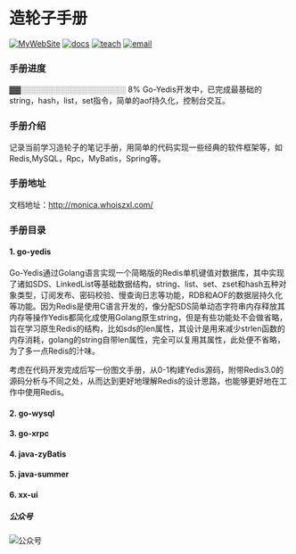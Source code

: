 # 造轮子手册
[![MyWebSite](https://img.shields.io/badge/我的站点-whoiszxl-blue.svg)](https://whoiszxl.github.io)
[![docs](https://img.shields.io/badge/docs-reference-green.svg)](https://whoiszxl.github.io)
[![teach](https://img.shields.io/badge/教程-BohemianRhapsody-orange.svg)](https://github.com/whoiszxl/Monica)
[![email](https://img.shields.io/badge/email-whoiszxl@gmail.com-red.svg)](whoiszxl@gmail.com)


### 手册进度
▓▓░░░░░░░░░░░░░░░░░░░ 8% Go-Yedis开发中，已完成最基础的string，hash，list，set指令，简单的aof持久化，控制台交互。

### 手册介绍
记录当前学习造轮子的笔记手册，用简单的代码实现一些经典的软件框架等，如Redis,MySQL，Rpc，MyBatis，Spring等。

### 手册地址
文档地址：http://monica.whoiszxl.com/

### 手册目录
#### 1. go-yedis
Go-Yedis通过Golang语言实现一个简略版的Redis单机键值对数据库，其中实现了诸如SDS、LinkedList等基础数据结构，string、list、set、zset和hash五种对象类型，订阅发布、密码校验、慢查询日志等功能，RDB和AOF的数据层持久化等功能。因为Redis是使用C语言开发的，像分配SDS简单动态字符串内存释放其内存等操作Yedis都简化成使用Golang原生string，但是有些功能处不会做省略，旨在学习原生Redis的结构，比如sds的len属性，其设计是用来减少strlen函数的内存消耗，golang的string自带len属性，完全可以复用其属性，此处便不省略，为了多一点Redis的汁味。

考虑在代码开发完成后写一份图文手册，从0-1构建Yedis源码，附带Redis3.0的源码分析与不同之处，从而达到更好地理解Redis的设计思路，也能够更好地在工作中使用Redis。


#### 2. go-wysql
#### 3. go-xrpc
#### 4. java-zyBatis
#### 5. java-summer
#### 6. xx-ui

##### 公众号
![公众号](https://oss.whoiszxl.com/qrcode_for_whoisc137_258.jpg)
